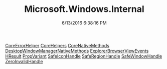 ﻿---
title: Microsoft.Windows.Internal
date: 6/13/2016 6:38:16 PM
---

[CoreErrorHelper](T-Microsoft.Windows.Internal.CoreErrorHelper.html)
[CoreHelpers](T-Microsoft.Windows.Internal.CoreHelpers.html)
[CoreNativeMethods](T-Microsoft.Windows.Internal.CoreNativeMethods.html)
[DesktopWindowManagerNativeMethods](T-Microsoft.Windows.Internal.DesktopWindowManagerNativeMethods.html)
[ExplorerBrowserViewEvents](T-Microsoft.Windows.Internal.ExplorerBrowserViewEvents.html)
[HResult](T-Microsoft.Windows.Internal.HResult.html)
[PropVariant](T-Microsoft.Windows.Internal.PropVariant.html)
[SafeIconHandle](T-Microsoft.Windows.Internal.SafeIconHandle.html)
[SafeRegionHandle](T-Microsoft.Windows.Internal.SafeRegionHandle.html)
[SafeWindowHandle](T-Microsoft.Windows.Internal.SafeWindowHandle.html)
[ZeroInvalidHandle](T-Microsoft.Windows.Internal.ZeroInvalidHandle.html)
